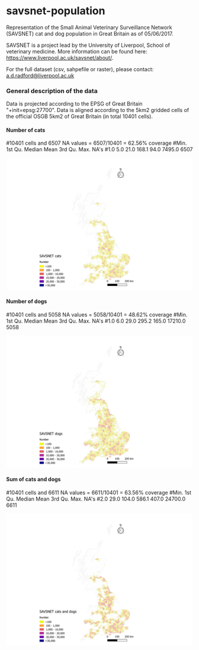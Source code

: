 # savsnet-population

Representation of the Small Animal Veterinary Surveillance Network (SAVSNET) cat and dog population in Great Britain as of 05/06/2017. 

SAVSNET is a project lead by the University of Liverpool, School of veterinary medicine. More information can be found here: https://www.liverpool.ac.uk/savsnet/about/.

For the full dataset (csv, sahpefile or raster), please contact: a.d.radford@liverpool.ac.uk

### General description of the data
Data is projected according to the EPSG of Great Britain "+init=epsg:27700".
Data is aligned according to the 5km2 gridded cells of the official OSGB 5km2 of Great Britain (in total 10401 cells).

#### Number of cats
#10401 cells and 6507 NA values = 6507/10401 = 62.56% coverage
#Min. 1st Qu.  Median    Mean 3rd Qu.    Max.    NA's 
#1.0     5.0    21.0   168.1    94.0  7495.0    6507 

![Distribution and number of cats of the SAVSNET network](https://github.com/arsevska/savsnet-population/blob/master/cats_savsnet_number.png?raw=true)

#### Number of dogs
#10401 cells and 5058 NA values = 5058/10401 = 48.62% coverage
#Min. 1st Qu.  Median    Mean 3rd Qu.    Max.    NA's 
#1.0     6.0    29.0   295.2   165.0 17210.0    5058 

![Distribution and number of dogs of the SAVSNET network](https://github.com/arsevska/savsnet-population/blob/master/dogs_savsnet_number.png?raw=true)

#### Sum of cats and dogs

#10401 cells and 6611 NA values = 6611/10401 = 63.56% coverage
#Min. 1st Qu.  Median    Mean 3rd Qu.    Max.    NA's 
#2.0    29.0   104.0   586.1   407.0 24700.0    6611 

![Distribution and number of cats and dogs together of the SAVSNET network](https://github.com/arsevska/savsnet-population/blob/master/cats_dogs_savsnet_number.png?raw=true)
